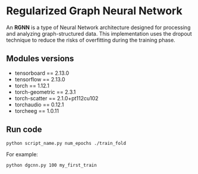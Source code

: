 # Regularized Graph Neural Network
An **RGNN** is a type of Neural Network architecture designed for processing and analyzing graph-structured data.
  This implementation uses the dropout technique to reduce the risks of overfitting during the training phase.

## Modules versions
* tensorboard == 2.13.0
* tensorflow == 2.13.0
* torch == 1.12.1
* torch-geometric == 2.3.1
* torch-scatter == 2.1.0+pt112cu102
* torchaudio == 0.12.1
* torcheeg == 1.0.11

## Run code
```
python script_name.py num_epochs ./train_fold
```
For example:
```
python dgcnn.py 100 my_first_train
```

